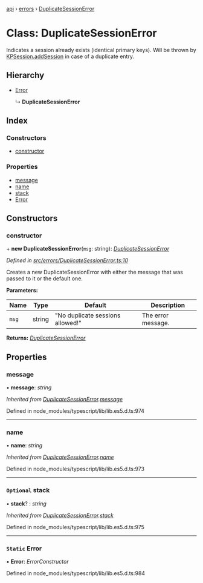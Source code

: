 [api](../README.md) › [errors](../modules/errors.md) › [DuplicateSessionError](errors.duplicatesessionerror.md)

# Class: DuplicateSessionError

Indicates a session already exists (identical primary keys). Will be thrown by
[KPSession.addSession](models.kpsession.md#static-addsession) in case of a duplicate entry.

## Hierarchy

* [Error](errors.duplicatesessionerror.md#static-error)

  ↳ **DuplicateSessionError**

## Index

### Constructors

* [constructor](errors.duplicatesessionerror.md#constructor)

### Properties

* [message](errors.duplicatesessionerror.md#message)
* [name](errors.duplicatesessionerror.md#name)
* [stack](errors.duplicatesessionerror.md#optional-stack)
* [Error](errors.duplicatesessionerror.md#static-error)

## Constructors

###  constructor

\+ **new DuplicateSessionError**(`msg`: string): *[DuplicateSessionError](errors.duplicatesessionerror.md)*

*Defined in [src/errors/DuplicateSessionError.ts:10](https://github.com/KainPlan/api/blob/1c0199f/src/errors/DuplicateSessionError.ts#L10)*

Creates a new DuplicateSessionError with either the message that was passed to it
or the default one.

**Parameters:**

Name | Type | Default | Description |
------ | ------ | ------ | ------ |
`msg` | string | "No duplicate sessions allowed!" | The error message.  |

**Returns:** *[DuplicateSessionError](errors.duplicatesessionerror.md)*

## Properties

###  message

• **message**: *string*

*Inherited from [DuplicateSessionError](errors.duplicatesessionerror.md).[message](errors.duplicatesessionerror.md#message)*

Defined in node_modules/typescript/lib/lib.es5.d.ts:974

___

###  name

• **name**: *string*

*Inherited from [DuplicateSessionError](errors.duplicatesessionerror.md).[name](errors.duplicatesessionerror.md#name)*

Defined in node_modules/typescript/lib/lib.es5.d.ts:973

___

### `Optional` stack

• **stack**? : *string*

*Inherited from [DuplicateSessionError](errors.duplicatesessionerror.md).[stack](errors.duplicatesessionerror.md#optional-stack)*

Defined in node_modules/typescript/lib/lib.es5.d.ts:975

___

### `Static` Error

▪ **Error**: *ErrorConstructor*

Defined in node_modules/typescript/lib/lib.es5.d.ts:984
